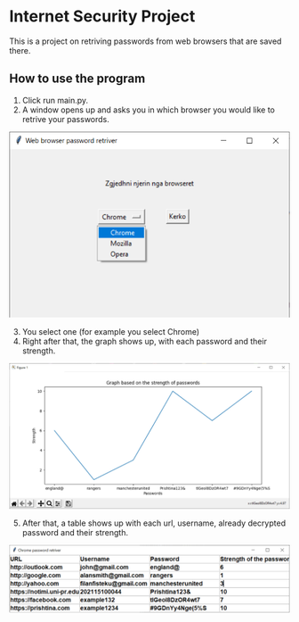 # Internet Security Project
This is a project on retriving passwords from web browsers that are saved there.

## How to use the program
1. Click run main.py.
2. A window opens up and asks you in which browser you would like to retrive your passwords.

![Main](/images/main.PNG)

3. You select one (for example you select Chrome)
4. Right after that, the graph shows up, with each password and their strength.

![Chromexy](images/chromexy.png)

5. After that, a table shows up with each url, username, already decrypted password and their strength.

![Chrome](images/chrome.png)
